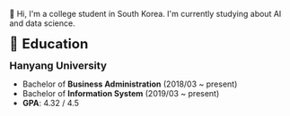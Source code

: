 👋 Hi, I'm a college student in South Korea. I'm currently studying about AI and data science.

<span style="font-size: 24px;">📕 <b>Education</b></span>  

<span style="font-size: 18px;"><b>Hanyang University</b></span>

- Bachelor of **Business Administration** (2018/03 ~ present)
- Bachelor of **Information System** (2019/03 ~ present)
- **GPA**: 4.32 / 4.5



